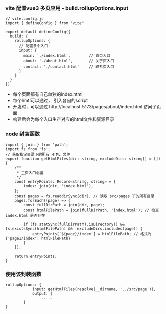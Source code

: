 ### vite 配置vue3 多页应用 - build.rollupOptions.input
```
// vite.config.js
import { defineConfig } from 'vite'

export default defineConfig({
  build: {
    rollupOptions: {
      // 配置多个入口
      input: {
        main: './index.html',        // 首页入口
        about: './about.html',       // 关于页入口
        contact: './contact.html'    // 联系页入口
      }
    }
  }
})
```
- 每个页面都有自己单独的index.html
- 每个hmtl可以通过， <script src="./xxx.js"></script> 引入各自的script
- 开发时，可以通过 http://localhost:5173/pages/about/index.html 访问子页面
- 构建后会为每个入口生产对应的html文件和资源目录

### node 封装函数
```
import { join } from 'path';
import fs from 'fs';
// 获取指定目录下的所有 HTML 文件
export function getHtmlFiles(dir: string, excludeDirs: string[] = []) {
	/**
	 * 主页入口必备
	 */
	const entryPoints: Record<string, string> = {
		index: join(dir, 'index.html'),
	};
	const pages = fs.readdirSync(dir); // 读取 src/pages 下的所有目录
	pages.forEach((page) => {
		const fullDirPath = join(dir, page);
		const htmlFilePath = join(fullDirPath, 'index.html'); // 检查 index.html 是否存在

		if (fs.statSync(fullDirPath).isDirectory() && fs.existsSync(htmlFilePath) && !excludeDirs.includes(page)) {
			entryPoints[`${page}/index`] = htmlFilePath; // 格式为 {'page1/index': htmlFilePath}
		}
	});

	return entryPoints;
}
```

### 使用该封装函数
```
rollupOptions: {
			input: getHtmlFiles(resolve(__dirname, '../src/page')),
			output: {
				.....
	    }
}
```

